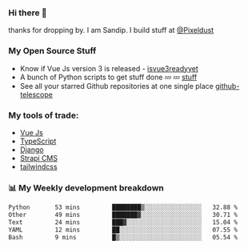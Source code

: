 ### Hi there 👋

thanks for dropping by.
I am Sandip. I build stuff at [@Pixeldust](github.com/pixeldust-in/)

###  **My Open Source Stuff**

 - Know if Vue Js version 3 is released -  [isvue3readyyet](https://github.com/sandiprb/isvue3readyyet)
 - A bunch of Python scripts to get stuff done 💤 💤 [stuff](https://github.com/sandiprb/stuff)
 - See all your starred Github repositories at one single place [github-telescope](https://github.com/sandiprb/github-telescope)



###  **My tools of trade:**
 - [Vue Js](https://github.com/vuejs/vue/)
 - [TypeScript](https://github.com/microsoft/TypeScript)
 - [Django](github.com/django/django)
 - [Strapi CMS](github.com/strapi/strapi)
 - [tailwindcss](https://github.com/tailwindlabs/tailwindcss)


###  📊 **My Weekly development breakdown**
<!--START_SECTION:waka-->

```txt
Python       53 mins         ████████▒░░░░░░░░░░░░░░░░   32.88 %
Other        49 mins         ███████▓░░░░░░░░░░░░░░░░░   30.71 %
Text         24 mins         ███▓░░░░░░░░░░░░░░░░░░░░░   15.04 %
YAML         12 mins         ██░░░░░░░░░░░░░░░░░░░░░░░   07.55 %
Bash         9 mins          █▒░░░░░░░░░░░░░░░░░░░░░░░   05.54 %
```

<!--END_SECTION:waka-->
